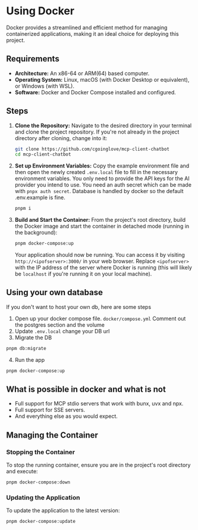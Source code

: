 # Using Docker

Docker provides a streamlined and efficient method for managing containerized applications, making it an ideal choice for deploying this project.

## Requirements

- **Architecture:** An x86-64 or ARM(64) based computer.
- **Operating System:** Linux, macOS (with Docker Desktop or equivalent), or Windows (with WSL).
- **Software:** Docker and Docker Compose installed and configured.

## Steps

1.  **Clone the Repository:**
    Navigate to the desired directory in your terminal and clone the project repository. If you're not already in the project directory after cloning, change into it:

    ```sh
    git clone https://github.com/cgoinglove/mcp-client-chatbot
    cd mcp-client-chatbot
    ```

2.  **Set up Environment Variables:**
    Copy the example environment file and then open the newly created `.env.local` file to fill in the necessary environment variables. You only need to provide the API keys for the AI provider you intend to use. You need an auth secret which can be made with `pnpx auth secret`. Database is handled by docker so the default .env.example is fine.

    ```sh
    pnpm i
    ```

3.  **Build and Start the Container:**
    From the project's root directory, build the Docker image and start the container in detached mode (running in the background):

    ```sh
    pnpm docker-compose:up
    ```

    Your application should now be running. You can access it by visiting `http://<ipofserver>:3000/` in your web browser. Replace `<ipofserver>` with the IP address of the server where Docker is running (this will likely be `localhost` if you're running it on your local machine).
## Using your own database
If you don't want to host your own db, here are some steps
1. Open up your docker compose file. `docker/compose.yml`
Comment out the postgres section and the volume
2. Update `.env.local` change your DB url
3. Migrate the DB 
```sh
pnpm db:migrate
```
4. Run the app
```sh
pnpm docker-compose:up
```
## What is possible in docker and what is not

- Full support for MCP stdio servers that work with bunx, uvx and npx.
- Full support for SSE servers.
- And everything else as you would expect.

## Managing the Container

### Stopping the Container

To stop the running container, ensure you are in the project's root directory and execute:

```sh
pnpm docker-compose:down
```

### Updating the Application

To update the application to the latest version:

```sh
pnpm docker-compose:update
```
